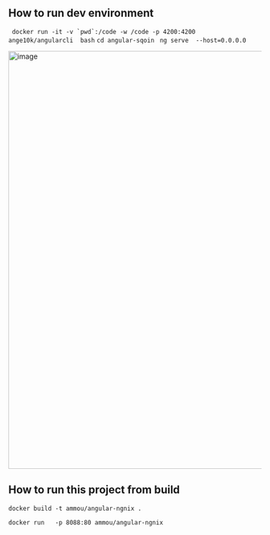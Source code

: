 ## How to run dev environment
```  docker run -it -v `pwd`:/code -w /code -p 4200:4200 ange10k/angularcli  bash ``` 
```cd angular-sqoin ```
``` ng serve  --host=0.0.0.0 ```



<img width="831" alt="image" src="https://user-images.githubusercontent.com/50323642/222401982-a83d7109-05fb-4d43-847a-c646f71030ef.png">


## How to run this project from build
```docker build -t ammou/angular-ngnix .```

```docker run   -p 8088:80 ammou/angular-ngnix ```
